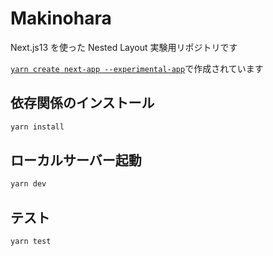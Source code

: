 # Makinohara

Next.js13 を使った Nested Layout 実験用リポジトリです

[`yarn create next-app --experimental-app`](https://github.com/vercel/next.js/tree/canary/packages/create-next-app)で作成されています

## 依存関係のインストール

```bash
yarn install
```

## ローカルサーバー起動

```bash
yarn dev
```

## テスト

```bash
yarn test
```
